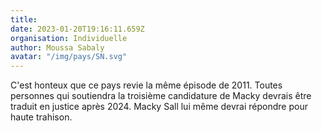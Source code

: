 ```yaml
---
title: 
date: 2023-01-20T19:16:11.659Z
organisation: Individuelle 
author: Moussa Sabaly 
avatar: "/img/pays/SN.svg"
---
```


C'est honteux que ce pays revie la même épisode de 2011. Toutes personnes qui soutiendra la troisième candidature de Macky devrais être traduit en justice après 2024. Macky Sall lui même devrai répondre pour haute trahison.